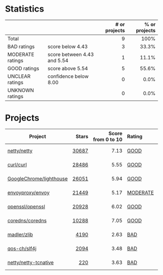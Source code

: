# Statistics

|                  |                                                         | # or projects             |  % or projects              |
| :--------------- | :------------------------------------------------------ | ------------------------: | --------------------------: |
| Total            |                                                         | 9      |                        100% |
| BAD ratings      | score below 4.43                        | 3      |      33.3% |
| MODERATE ratings | score between 4.43 and 5.54 | 1 | 11.1% |
| GOOD ratings     | score above 5.54                            | 5     |     55.6% |
| UNCLEAR ratings  | confidence below 8.00                    | 0  |  0.0% |
| UNKNOWN ratings  |                                                         | 0  |  0.0% |

# Projects

| Project | Stars | Score<br>from&nbsp;0&nbsp;to&nbsp;10 | Rating | Confidence | Last<br>updated |
| ------- | ----: | -----------------------------------: | :----- | :--------- | --------------- |
| [netty/netty](netty/netty.md) | [30687](https://github.com/netty/netty) | 7.13 | [GOOD](netty/netty.md) | 9.65 | Feb 17, 2023 |
| [curl/curl](curl/curl.md) | [28486](https://github.com/curl/curl) | 5.55 | [GOOD](curl/curl.md) | 9.65 | Feb 17, 2023 |
| [GoogleChrome/lighthouse](GoogleChrome/lighthouse.md) | [26051](https://github.com/GoogleChrome/lighthouse) | 5.94 | [GOOD](GoogleChrome/lighthouse.md) | 9.65 | Feb 17, 2023 |
| [envoyproxy/envoy](envoyproxy/envoy.md) | [21449](https://github.com/envoyproxy/envoy) | 5.17 | [MODERATE](envoyproxy/envoy.md) | 10.00 | Feb 17, 2023 |
| [openssl/openssl](openssl/openssl.md) | [20928](https://github.com/openssl/openssl) | 6.02 | [GOOD](openssl/openssl.md) | 9.65 | Feb 17, 2023 |
| [coredns/coredns](coredns/coredns.md) | [10288](https://github.com/coredns/coredns) | 7.05 | [GOOD](coredns/coredns.md) | 10.00 | Feb 17, 2023 |
| [madler/zlib](madler/zlib.md) | [4190](https://github.com/madler/zlib) | 2.63 | [BAD](madler/zlib.md) | 9.65 | Feb 17, 2023 |
| [qos-ch/slf4j](qos-ch/slf4j.md) | [2094](https://github.com/qos-ch/slf4j) | 3.48 | [BAD](qos-ch/slf4j.md) | 10.00 | Feb 17, 2023 |
| [netty/netty-tcnative](netty/netty-tcnative.md) | [220](https://github.com/netty/netty-tcnative) | 3.63 | [BAD](netty/netty-tcnative.md) | 9.65 | Feb 17, 2023 |

